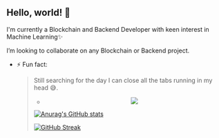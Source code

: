 ## Hello, world!  👋
<!--[//]: # - 🔭 I’m currently working on ...-->

  I'm currently a Blockchain and Backend Developer with keen interest in Machine Learning✨

   I’m looking to collaborate on any Blockchain or Backend project.


- ⚡ Fun fact: <blockquote> Still searching for the day I can close all the tabs running in my head 😅.

 
  - <p align="center" height="500%"> <img src=https://github.com/LikemDzokoto/LikemDzokoto/blob/main/source.gif /> </p>
  
  [![Anurag's GitHub stats](https://github-readme-stats.vercel.app/api?username=LikemDzokoto&theme=dark&show_icons=true)](https://github.com/anuraghazra/github-readme-stats)
  
  [![GitHub Streak](https://github-readme-streak-stats.herokuapp.com?user=LikemDzokoto&theme=dark&date_format=M%20j%5B%2C%20Y%5D)](https://git.io/streak-stats)
